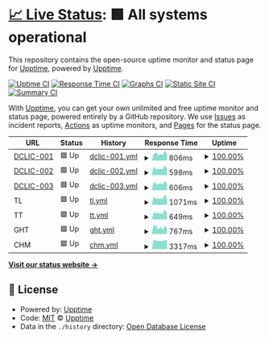 # [📈 Live Status](https://upptime.github.io/upptime): <!--live status--> **🟩 All systems operational**

This repository contains the open-source uptime monitor and status page for [Upptime](https://upptime.js.org), powered by [Upptime](https://github.com/upptime/upptime).

[![Uptime CI](https://github.com/EmbDclic/upptime/workflows/Uptime%20CI/badge.svg)](https://github.com/upptime/upptime/actions?query=workflow%3A%22Uptime+CI%22)
[![Response Time CI](https://github.com/EmbDclic/upptime/workflows/Response%20Time%20CI/badge.svg)](https://github.com/upptime/upptime/actions?query=workflow%3A%22Response+Time+CI%22)
[![Graphs CI](https://github.com/EmbDclic/upptime/workflows/Graphs%20CI/badge.svg)](https://github.com/upptime/upptime/actions?query=workflow%3A%22Graphs+CI%22)
[![Static Site CI](https://github.com/EmbDclic/upptime/workflows/Static%20Site%20CI/badge.svg)](https://github.com/upptime/upptime/actions?query=workflow%3A%22Static+Site+CI%22)
[![Summary CI](https://github.com/EmbDclic/upptime/workflows/Summary%20CI/badge.svg)](https://github.com/upptime/upptime/actions?query=workflow%3A%22Summary+CI%22)

With [Upptime](https://upptime.js.org), you can get your own unlimited and free uptime monitor and status page, powered entirely by a GitHub repository. We use [Issues](https://github.com/upptime/upptime/issues) as incident reports, [Actions](https://github.com/upptime/upptime/actions) as uptime monitors, and [Pages](https://upptime.github.io/upptime) for the status page.

<!--start: status pages-->
<!-- This summary is generated by Upptime (https://github.com/upptime/upptime) -->
<!-- Do not edit this manually, your changes will be overwritten -->
<!-- prettier-ignore -->
| URL | Status | History | Response Time | Uptime |
| --- | ------ | ------- | ------------- | ------ |
| <img alt="" src="https://favicons.githubusercontent.com/www.dclic.info" height="13"> [DCLIC-001](https://www.dclic.info) | 🟩 Up | [dclic-001.yml](https://github.com/EmbDclic/upptime/commits/HEAD/history/dclic-001.yml) | <details><summary><img alt="Response time graph" src="./graphs/dclic-001/response-time-week.png" height="20"> 806ms</summary><br><a href="https://EmbDclic.github.io/upptime/history/dclic-001"><img alt="Response time 972" src="https://img.shields.io/endpoint?url=https%3A%2F%2Fraw.githubusercontent.com%2FEmbDclic%2Fupptime%2FHEAD%2Fapi%2Fdclic-001%2Fresponse-time.json"></a><br><a href="https://EmbDclic.github.io/upptime/history/dclic-001"><img alt="24-hour response time 763" src="https://img.shields.io/endpoint?url=https%3A%2F%2Fraw.githubusercontent.com%2FEmbDclic%2Fupptime%2FHEAD%2Fapi%2Fdclic-001%2Fresponse-time-day.json"></a><br><a href="https://EmbDclic.github.io/upptime/history/dclic-001"><img alt="7-day response time 806" src="https://img.shields.io/endpoint?url=https%3A%2F%2Fraw.githubusercontent.com%2FEmbDclic%2Fupptime%2FHEAD%2Fapi%2Fdclic-001%2Fresponse-time-week.json"></a><br><a href="https://EmbDclic.github.io/upptime/history/dclic-001"><img alt="30-day response time 1020" src="https://img.shields.io/endpoint?url=https%3A%2F%2Fraw.githubusercontent.com%2FEmbDclic%2Fupptime%2FHEAD%2Fapi%2Fdclic-001%2Fresponse-time-month.json"></a><br><a href="https://EmbDclic.github.io/upptime/history/dclic-001"><img alt="1-year response time 972" src="https://img.shields.io/endpoint?url=https%3A%2F%2Fraw.githubusercontent.com%2FEmbDclic%2Fupptime%2FHEAD%2Fapi%2Fdclic-001%2Fresponse-time-year.json"></a></details> | <details><summary><a href="https://EmbDclic.github.io/upptime/history/dclic-001">100.00%</a></summary><a href="https://EmbDclic.github.io/upptime/history/dclic-001"><img alt="All-time uptime 100.00%" src="https://img.shields.io/endpoint?url=https%3A%2F%2Fraw.githubusercontent.com%2FEmbDclic%2Fupptime%2FHEAD%2Fapi%2Fdclic-001%2Fuptime.json"></a><br><a href="https://EmbDclic.github.io/upptime/history/dclic-001"><img alt="24-hour uptime 100.00%" src="https://img.shields.io/endpoint?url=https%3A%2F%2Fraw.githubusercontent.com%2FEmbDclic%2Fupptime%2FHEAD%2Fapi%2Fdclic-001%2Fuptime-day.json"></a><br><a href="https://EmbDclic.github.io/upptime/history/dclic-001"><img alt="7-day uptime 100.00%" src="https://img.shields.io/endpoint?url=https%3A%2F%2Fraw.githubusercontent.com%2FEmbDclic%2Fupptime%2FHEAD%2Fapi%2Fdclic-001%2Fuptime-week.json"></a><br><a href="https://EmbDclic.github.io/upptime/history/dclic-001"><img alt="30-day uptime 100.00%" src="https://img.shields.io/endpoint?url=https%3A%2F%2Fraw.githubusercontent.com%2FEmbDclic%2Fupptime%2FHEAD%2Fapi%2Fdclic-001%2Fuptime-month.json"></a><br><a href="https://EmbDclic.github.io/upptime/history/dclic-001"><img alt="1-year uptime 100.00%" src="https://img.shields.io/endpoint?url=https%3A%2F%2Fraw.githubusercontent.com%2FEmbDclic%2Fupptime%2FHEAD%2Fapi%2Fdclic-001%2Fuptime-year.json"></a></details>
| <img alt="" src="https://favicons.githubusercontent.com/dclic.ovh" height="13"> [DCLIC-002](https://dclic.ovh) | 🟩 Up | [dclic-002.yml](https://github.com/EmbDclic/upptime/commits/HEAD/history/dclic-002.yml) | <details><summary><img alt="Response time graph" src="./graphs/dclic-002/response-time-week.png" height="20"> 598ms</summary><br><a href="https://EmbDclic.github.io/upptime/history/dclic-002"><img alt="Response time 744" src="https://img.shields.io/endpoint?url=https%3A%2F%2Fraw.githubusercontent.com%2FEmbDclic%2Fupptime%2FHEAD%2Fapi%2Fdclic-002%2Fresponse-time.json"></a><br><a href="https://EmbDclic.github.io/upptime/history/dclic-002"><img alt="24-hour response time 542" src="https://img.shields.io/endpoint?url=https%3A%2F%2Fraw.githubusercontent.com%2FEmbDclic%2Fupptime%2FHEAD%2Fapi%2Fdclic-002%2Fresponse-time-day.json"></a><br><a href="https://EmbDclic.github.io/upptime/history/dclic-002"><img alt="7-day response time 598" src="https://img.shields.io/endpoint?url=https%3A%2F%2Fraw.githubusercontent.com%2FEmbDclic%2Fupptime%2FHEAD%2Fapi%2Fdclic-002%2Fresponse-time-week.json"></a><br><a href="https://EmbDclic.github.io/upptime/history/dclic-002"><img alt="30-day response time 683" src="https://img.shields.io/endpoint?url=https%3A%2F%2Fraw.githubusercontent.com%2FEmbDclic%2Fupptime%2FHEAD%2Fapi%2Fdclic-002%2Fresponse-time-month.json"></a><br><a href="https://EmbDclic.github.io/upptime/history/dclic-002"><img alt="1-year response time 744" src="https://img.shields.io/endpoint?url=https%3A%2F%2Fraw.githubusercontent.com%2FEmbDclic%2Fupptime%2FHEAD%2Fapi%2Fdclic-002%2Fresponse-time-year.json"></a></details> | <details><summary><a href="https://EmbDclic.github.io/upptime/history/dclic-002">100.00%</a></summary><a href="https://EmbDclic.github.io/upptime/history/dclic-002"><img alt="All-time uptime 100.00%" src="https://img.shields.io/endpoint?url=https%3A%2F%2Fraw.githubusercontent.com%2FEmbDclic%2Fupptime%2FHEAD%2Fapi%2Fdclic-002%2Fuptime.json"></a><br><a href="https://EmbDclic.github.io/upptime/history/dclic-002"><img alt="24-hour uptime 100.00%" src="https://img.shields.io/endpoint?url=https%3A%2F%2Fraw.githubusercontent.com%2FEmbDclic%2Fupptime%2FHEAD%2Fapi%2Fdclic-002%2Fuptime-day.json"></a><br><a href="https://EmbDclic.github.io/upptime/history/dclic-002"><img alt="7-day uptime 100.00%" src="https://img.shields.io/endpoint?url=https%3A%2F%2Fraw.githubusercontent.com%2FEmbDclic%2Fupptime%2FHEAD%2Fapi%2Fdclic-002%2Fuptime-week.json"></a><br><a href="https://EmbDclic.github.io/upptime/history/dclic-002"><img alt="30-day uptime 100.00%" src="https://img.shields.io/endpoint?url=https%3A%2F%2Fraw.githubusercontent.com%2FEmbDclic%2Fupptime%2FHEAD%2Fapi%2Fdclic-002%2Fuptime-month.json"></a><br><a href="https://EmbDclic.github.io/upptime/history/dclic-002"><img alt="1-year uptime 100.00%" src="https://img.shields.io/endpoint?url=https%3A%2F%2Fraw.githubusercontent.com%2FEmbDclic%2Fupptime%2FHEAD%2Fapi%2Fdclic-002%2Fuptime-year.json"></a></details>
| <img alt="" src="https://favicons.githubusercontent.com/dclic-003.ovh" height="13"> [DCLIC-003](https://dclic-003.ovh) | 🟩 Up | [dclic-003.yml](https://github.com/EmbDclic/upptime/commits/HEAD/history/dclic-003.yml) | <details><summary><img alt="Response time graph" src="./graphs/dclic-003/response-time-week.png" height="20"> 606ms</summary><br><a href="https://EmbDclic.github.io/upptime/history/dclic-003"><img alt="Response time 677" src="https://img.shields.io/endpoint?url=https%3A%2F%2Fraw.githubusercontent.com%2FEmbDclic%2Fupptime%2FHEAD%2Fapi%2Fdclic-003%2Fresponse-time.json"></a><br><a href="https://EmbDclic.github.io/upptime/history/dclic-003"><img alt="24-hour response time 517" src="https://img.shields.io/endpoint?url=https%3A%2F%2Fraw.githubusercontent.com%2FEmbDclic%2Fupptime%2FHEAD%2Fapi%2Fdclic-003%2Fresponse-time-day.json"></a><br><a href="https://EmbDclic.github.io/upptime/history/dclic-003"><img alt="7-day response time 606" src="https://img.shields.io/endpoint?url=https%3A%2F%2Fraw.githubusercontent.com%2FEmbDclic%2Fupptime%2FHEAD%2Fapi%2Fdclic-003%2Fresponse-time-week.json"></a><br><a href="https://EmbDclic.github.io/upptime/history/dclic-003"><img alt="30-day response time 687" src="https://img.shields.io/endpoint?url=https%3A%2F%2Fraw.githubusercontent.com%2FEmbDclic%2Fupptime%2FHEAD%2Fapi%2Fdclic-003%2Fresponse-time-month.json"></a><br><a href="https://EmbDclic.github.io/upptime/history/dclic-003"><img alt="1-year response time 677" src="https://img.shields.io/endpoint?url=https%3A%2F%2Fraw.githubusercontent.com%2FEmbDclic%2Fupptime%2FHEAD%2Fapi%2Fdclic-003%2Fresponse-time-year.json"></a></details> | <details><summary><a href="https://EmbDclic.github.io/upptime/history/dclic-003">100.00%</a></summary><a href="https://EmbDclic.github.io/upptime/history/dclic-003"><img alt="All-time uptime 100.00%" src="https://img.shields.io/endpoint?url=https%3A%2F%2Fraw.githubusercontent.com%2FEmbDclic%2Fupptime%2FHEAD%2Fapi%2Fdclic-003%2Fuptime.json"></a><br><a href="https://EmbDclic.github.io/upptime/history/dclic-003"><img alt="24-hour uptime 100.00%" src="https://img.shields.io/endpoint?url=https%3A%2F%2Fraw.githubusercontent.com%2FEmbDclic%2Fupptime%2FHEAD%2Fapi%2Fdclic-003%2Fuptime-day.json"></a><br><a href="https://EmbDclic.github.io/upptime/history/dclic-003"><img alt="7-day uptime 100.00%" src="https://img.shields.io/endpoint?url=https%3A%2F%2Fraw.githubusercontent.com%2FEmbDclic%2Fupptime%2FHEAD%2Fapi%2Fdclic-003%2Fuptime-week.json"></a><br><a href="https://EmbDclic.github.io/upptime/history/dclic-003"><img alt="30-day uptime 100.00%" src="https://img.shields.io/endpoint?url=https%3A%2F%2Fraw.githubusercontent.com%2FEmbDclic%2Fupptime%2FHEAD%2Fapi%2Fdclic-003%2Fuptime-month.json"></a><br><a href="https://EmbDclic.github.io/upptime/history/dclic-003"><img alt="1-year uptime 100.00%" src="https://img.shields.io/endpoint?url=https%3A%2F%2Fraw.githubusercontent.com%2FEmbDclic%2Fupptime%2FHEAD%2Fapi%2Fdclic-003%2Fuptime-year.json"></a></details>
| <img alt="" src="https://favicons.githubusercontent.com/null" height="13"> TL | 🟩 Up | [tl.yml](https://github.com/EmbDclic/upptime/commits/HEAD/history/tl.yml) | <details><summary><img alt="Response time graph" src="./graphs/tl/response-time-week.png" height="20"> 1071ms</summary><br><a href="https://EmbDclic.github.io/upptime/history/tl"><img alt="Response time 1168" src="https://img.shields.io/endpoint?url=https%3A%2F%2Fraw.githubusercontent.com%2FEmbDclic%2Fupptime%2FHEAD%2Fapi%2Ftl%2Fresponse-time.json"></a><br><a href="https://EmbDclic.github.io/upptime/history/tl"><img alt="24-hour response time 909" src="https://img.shields.io/endpoint?url=https%3A%2F%2Fraw.githubusercontent.com%2FEmbDclic%2Fupptime%2FHEAD%2Fapi%2Ftl%2Fresponse-time-day.json"></a><br><a href="https://EmbDclic.github.io/upptime/history/tl"><img alt="7-day response time 1071" src="https://img.shields.io/endpoint?url=https%3A%2F%2Fraw.githubusercontent.com%2FEmbDclic%2Fupptime%2FHEAD%2Fapi%2Ftl%2Fresponse-time-week.json"></a><br><a href="https://EmbDclic.github.io/upptime/history/tl"><img alt="30-day response time 1266" src="https://img.shields.io/endpoint?url=https%3A%2F%2Fraw.githubusercontent.com%2FEmbDclic%2Fupptime%2FHEAD%2Fapi%2Ftl%2Fresponse-time-month.json"></a><br><a href="https://EmbDclic.github.io/upptime/history/tl"><img alt="1-year response time 1168" src="https://img.shields.io/endpoint?url=https%3A%2F%2Fraw.githubusercontent.com%2FEmbDclic%2Fupptime%2FHEAD%2Fapi%2Ftl%2Fresponse-time-year.json"></a></details> | <details><summary><a href="https://EmbDclic.github.io/upptime/history/tl">100.00%</a></summary><a href="https://EmbDclic.github.io/upptime/history/tl"><img alt="All-time uptime 98.97%" src="https://img.shields.io/endpoint?url=https%3A%2F%2Fraw.githubusercontent.com%2FEmbDclic%2Fupptime%2FHEAD%2Fapi%2Ftl%2Fuptime.json"></a><br><a href="https://EmbDclic.github.io/upptime/history/tl"><img alt="24-hour uptime 100.00%" src="https://img.shields.io/endpoint?url=https%3A%2F%2Fraw.githubusercontent.com%2FEmbDclic%2Fupptime%2FHEAD%2Fapi%2Ftl%2Fuptime-day.json"></a><br><a href="https://EmbDclic.github.io/upptime/history/tl"><img alt="7-day uptime 100.00%" src="https://img.shields.io/endpoint?url=https%3A%2F%2Fraw.githubusercontent.com%2FEmbDclic%2Fupptime%2FHEAD%2Fapi%2Ftl%2Fuptime-week.json"></a><br><a href="https://EmbDclic.github.io/upptime/history/tl"><img alt="30-day uptime 100.00%" src="https://img.shields.io/endpoint?url=https%3A%2F%2Fraw.githubusercontent.com%2FEmbDclic%2Fupptime%2FHEAD%2Fapi%2Ftl%2Fuptime-month.json"></a><br><a href="https://EmbDclic.github.io/upptime/history/tl"><img alt="1-year uptime 98.97%" src="https://img.shields.io/endpoint?url=https%3A%2F%2Fraw.githubusercontent.com%2FEmbDclic%2Fupptime%2FHEAD%2Fapi%2Ftl%2Fuptime-year.json"></a></details>
| <img alt="" src="https://favicons.githubusercontent.com/null" height="13"> TT | 🟩 Up | [tt.yml](https://github.com/EmbDclic/upptime/commits/HEAD/history/tt.yml) | <details><summary><img alt="Response time graph" src="./graphs/tt/response-time-week.png" height="20"> 649ms</summary><br><a href="https://EmbDclic.github.io/upptime/history/tt"><img alt="Response time 825" src="https://img.shields.io/endpoint?url=https%3A%2F%2Fraw.githubusercontent.com%2FEmbDclic%2Fupptime%2FHEAD%2Fapi%2Ftt%2Fresponse-time.json"></a><br><a href="https://EmbDclic.github.io/upptime/history/tt"><img alt="24-hour response time 575" src="https://img.shields.io/endpoint?url=https%3A%2F%2Fraw.githubusercontent.com%2FEmbDclic%2Fupptime%2FHEAD%2Fapi%2Ftt%2Fresponse-time-day.json"></a><br><a href="https://EmbDclic.github.io/upptime/history/tt"><img alt="7-day response time 649" src="https://img.shields.io/endpoint?url=https%3A%2F%2Fraw.githubusercontent.com%2FEmbDclic%2Fupptime%2FHEAD%2Fapi%2Ftt%2Fresponse-time-week.json"></a><br><a href="https://EmbDclic.github.io/upptime/history/tt"><img alt="30-day response time 796" src="https://img.shields.io/endpoint?url=https%3A%2F%2Fraw.githubusercontent.com%2FEmbDclic%2Fupptime%2FHEAD%2Fapi%2Ftt%2Fresponse-time-month.json"></a><br><a href="https://EmbDclic.github.io/upptime/history/tt"><img alt="1-year response time 825" src="https://img.shields.io/endpoint?url=https%3A%2F%2Fraw.githubusercontent.com%2FEmbDclic%2Fupptime%2FHEAD%2Fapi%2Ftt%2Fresponse-time-year.json"></a></details> | <details><summary><a href="https://EmbDclic.github.io/upptime/history/tt">100.00%</a></summary><a href="https://EmbDclic.github.io/upptime/history/tt"><img alt="All-time uptime 100.00%" src="https://img.shields.io/endpoint?url=https%3A%2F%2Fraw.githubusercontent.com%2FEmbDclic%2Fupptime%2FHEAD%2Fapi%2Ftt%2Fuptime.json"></a><br><a href="https://EmbDclic.github.io/upptime/history/tt"><img alt="24-hour uptime 100.00%" src="https://img.shields.io/endpoint?url=https%3A%2F%2Fraw.githubusercontent.com%2FEmbDclic%2Fupptime%2FHEAD%2Fapi%2Ftt%2Fuptime-day.json"></a><br><a href="https://EmbDclic.github.io/upptime/history/tt"><img alt="7-day uptime 100.00%" src="https://img.shields.io/endpoint?url=https%3A%2F%2Fraw.githubusercontent.com%2FEmbDclic%2Fupptime%2FHEAD%2Fapi%2Ftt%2Fuptime-week.json"></a><br><a href="https://EmbDclic.github.io/upptime/history/tt"><img alt="30-day uptime 100.00%" src="https://img.shields.io/endpoint?url=https%3A%2F%2Fraw.githubusercontent.com%2FEmbDclic%2Fupptime%2FHEAD%2Fapi%2Ftt%2Fuptime-month.json"></a><br><a href="https://EmbDclic.github.io/upptime/history/tt"><img alt="1-year uptime 100.00%" src="https://img.shields.io/endpoint?url=https%3A%2F%2Fraw.githubusercontent.com%2FEmbDclic%2Fupptime%2FHEAD%2Fapi%2Ftt%2Fuptime-year.json"></a></details>
| <img alt="" src="https://favicons.githubusercontent.com/null" height="13"> GHT | 🟩 Up | [ght.yml](https://github.com/EmbDclic/upptime/commits/HEAD/history/ght.yml) | <details><summary><img alt="Response time graph" src="./graphs/ght/response-time-week.png" height="20"> 767ms</summary><br><a href="https://EmbDclic.github.io/upptime/history/ght"><img alt="Response time 851" src="https://img.shields.io/endpoint?url=https%3A%2F%2Fraw.githubusercontent.com%2FEmbDclic%2Fupptime%2FHEAD%2Fapi%2Fght%2Fresponse-time.json"></a><br><a href="https://EmbDclic.github.io/upptime/history/ght"><img alt="24-hour response time 599" src="https://img.shields.io/endpoint?url=https%3A%2F%2Fraw.githubusercontent.com%2FEmbDclic%2Fupptime%2FHEAD%2Fapi%2Fght%2Fresponse-time-day.json"></a><br><a href="https://EmbDclic.github.io/upptime/history/ght"><img alt="7-day response time 767" src="https://img.shields.io/endpoint?url=https%3A%2F%2Fraw.githubusercontent.com%2FEmbDclic%2Fupptime%2FHEAD%2Fapi%2Fght%2Fresponse-time-week.json"></a><br><a href="https://EmbDclic.github.io/upptime/history/ght"><img alt="30-day response time 842" src="https://img.shields.io/endpoint?url=https%3A%2F%2Fraw.githubusercontent.com%2FEmbDclic%2Fupptime%2FHEAD%2Fapi%2Fght%2Fresponse-time-month.json"></a><br><a href="https://EmbDclic.github.io/upptime/history/ght"><img alt="1-year response time 851" src="https://img.shields.io/endpoint?url=https%3A%2F%2Fraw.githubusercontent.com%2FEmbDclic%2Fupptime%2FHEAD%2Fapi%2Fght%2Fresponse-time-year.json"></a></details> | <details><summary><a href="https://EmbDclic.github.io/upptime/history/ght">100.00%</a></summary><a href="https://EmbDclic.github.io/upptime/history/ght"><img alt="All-time uptime 100.00%" src="https://img.shields.io/endpoint?url=https%3A%2F%2Fraw.githubusercontent.com%2FEmbDclic%2Fupptime%2FHEAD%2Fapi%2Fght%2Fuptime.json"></a><br><a href="https://EmbDclic.github.io/upptime/history/ght"><img alt="24-hour uptime 100.00%" src="https://img.shields.io/endpoint?url=https%3A%2F%2Fraw.githubusercontent.com%2FEmbDclic%2Fupptime%2FHEAD%2Fapi%2Fght%2Fuptime-day.json"></a><br><a href="https://EmbDclic.github.io/upptime/history/ght"><img alt="7-day uptime 100.00%" src="https://img.shields.io/endpoint?url=https%3A%2F%2Fraw.githubusercontent.com%2FEmbDclic%2Fupptime%2FHEAD%2Fapi%2Fght%2Fuptime-week.json"></a><br><a href="https://EmbDclic.github.io/upptime/history/ght"><img alt="30-day uptime 100.00%" src="https://img.shields.io/endpoint?url=https%3A%2F%2Fraw.githubusercontent.com%2FEmbDclic%2Fupptime%2FHEAD%2Fapi%2Fght%2Fuptime-month.json"></a><br><a href="https://EmbDclic.github.io/upptime/history/ght"><img alt="1-year uptime 100.00%" src="https://img.shields.io/endpoint?url=https%3A%2F%2Fraw.githubusercontent.com%2FEmbDclic%2Fupptime%2FHEAD%2Fapi%2Fght%2Fuptime-year.json"></a></details>
| <img alt="" src="https://favicons.githubusercontent.com/null" height="13"> CHM | 🟩 Up | [chm.yml](https://github.com/EmbDclic/upptime/commits/HEAD/history/chm.yml) | <details><summary><img alt="Response time graph" src="./graphs/chm/response-time-week.png" height="20"> 3317ms</summary><br><a href="https://EmbDclic.github.io/upptime/history/chm"><img alt="Response time 3392" src="https://img.shields.io/endpoint?url=https%3A%2F%2Fraw.githubusercontent.com%2FEmbDclic%2Fupptime%2FHEAD%2Fapi%2Fchm%2Fresponse-time.json"></a><br><a href="https://EmbDclic.github.io/upptime/history/chm"><img alt="24-hour response time 3301" src="https://img.shields.io/endpoint?url=https%3A%2F%2Fraw.githubusercontent.com%2FEmbDclic%2Fupptime%2FHEAD%2Fapi%2Fchm%2Fresponse-time-day.json"></a><br><a href="https://EmbDclic.github.io/upptime/history/chm"><img alt="7-day response time 3317" src="https://img.shields.io/endpoint?url=https%3A%2F%2Fraw.githubusercontent.com%2FEmbDclic%2Fupptime%2FHEAD%2Fapi%2Fchm%2Fresponse-time-week.json"></a><br><a href="https://EmbDclic.github.io/upptime/history/chm"><img alt="30-day response time 3486" src="https://img.shields.io/endpoint?url=https%3A%2F%2Fraw.githubusercontent.com%2FEmbDclic%2Fupptime%2FHEAD%2Fapi%2Fchm%2Fresponse-time-month.json"></a><br><a href="https://EmbDclic.github.io/upptime/history/chm"><img alt="1-year response time 3392" src="https://img.shields.io/endpoint?url=https%3A%2F%2Fraw.githubusercontent.com%2FEmbDclic%2Fupptime%2FHEAD%2Fapi%2Fchm%2Fresponse-time-year.json"></a></details> | <details><summary><a href="https://EmbDclic.github.io/upptime/history/chm">100.00%</a></summary><a href="https://EmbDclic.github.io/upptime/history/chm"><img alt="All-time uptime 100.00%" src="https://img.shields.io/endpoint?url=https%3A%2F%2Fraw.githubusercontent.com%2FEmbDclic%2Fupptime%2FHEAD%2Fapi%2Fchm%2Fuptime.json"></a><br><a href="https://EmbDclic.github.io/upptime/history/chm"><img alt="24-hour uptime 100.00%" src="https://img.shields.io/endpoint?url=https%3A%2F%2Fraw.githubusercontent.com%2FEmbDclic%2Fupptime%2FHEAD%2Fapi%2Fchm%2Fuptime-day.json"></a><br><a href="https://EmbDclic.github.io/upptime/history/chm"><img alt="7-day uptime 100.00%" src="https://img.shields.io/endpoint?url=https%3A%2F%2Fraw.githubusercontent.com%2FEmbDclic%2Fupptime%2FHEAD%2Fapi%2Fchm%2Fuptime-week.json"></a><br><a href="https://EmbDclic.github.io/upptime/history/chm"><img alt="30-day uptime 100.00%" src="https://img.shields.io/endpoint?url=https%3A%2F%2Fraw.githubusercontent.com%2FEmbDclic%2Fupptime%2FHEAD%2Fapi%2Fchm%2Fuptime-month.json"></a><br><a href="https://EmbDclic.github.io/upptime/history/chm"><img alt="1-year uptime 100.00%" src="https://img.shields.io/endpoint?url=https%3A%2F%2Fraw.githubusercontent.com%2FEmbDclic%2Fupptime%2FHEAD%2Fapi%2Fchm%2Fuptime-year.json"></a></details>

<!--end: status pages-->

[**Visit our status website →**](https://embdclic.github.io/upptime)

## 📄 License

- Powered by: [Upptime](https://github.com/upptime/upptime)
- Code: [MIT](./LICENSE) © [Upptime](https://upptime.js.org)
- Data in the `./history` directory: [Open Database License](https://opendatacommons.org/licenses/odbl/1-0/)
